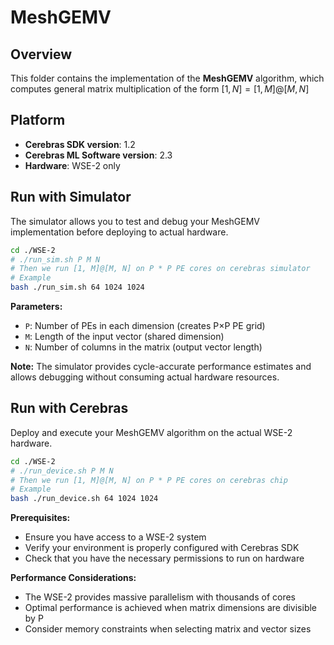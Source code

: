 # MeshGEMV

## Overview

This folder contains the implementation of the **MeshGEMV** algorithm, which computes general matrix multiplication of the form $[1,N]=[1,M]@[M,N]$

## Platform

- **Cerebras SDK version**: 1.2
- **Cerebras ML Software version**: 2.3
- **Hardware**: WSE-2 only

## Run with Simulator

The simulator allows you to test and debug your MeshGEMV implementation before deploying to actual hardware.

```bash
cd ./WSE-2
# ./run_sim.sh P M N
# Then we run [1, M]@[M, N] on P * P PE cores on cerebras simulator
# Example
bash ./run_sim.sh 64 1024 1024
```

**Parameters:**
- `P`: Number of PEs in each dimension (creates P×P PE grid)
- `M`: Length of the input vector (shared dimension)
- `N`: Number of columns in the matrix (output vector length)

**Note:** The simulator provides cycle-accurate performance estimates and allows debugging without consuming actual hardware resources.

## Run with Cerebras

Deploy and execute your MeshGEMV algorithm on the actual WSE-2 hardware.

```bash
cd ./WSE-2
# ./run_device.sh P M N
# Then we run [1, M]@[M, N] on P * P PE cores on cerebras chip
# Example
bash ./run_device.sh 64 1024 1024
```

**Prerequisites:**
- Ensure you have access to a WSE-2 system
- Verify your environment is properly configured with Cerebras SDK
- Check that you have the necessary permissions to run on hardware

**Performance Considerations:**
- The WSE-2 provides massive parallelism with thousands of cores
- Optimal performance is achieved when matrix dimensions are divisible by P
- Consider memory constraints when selecting matrix and vector sizes
